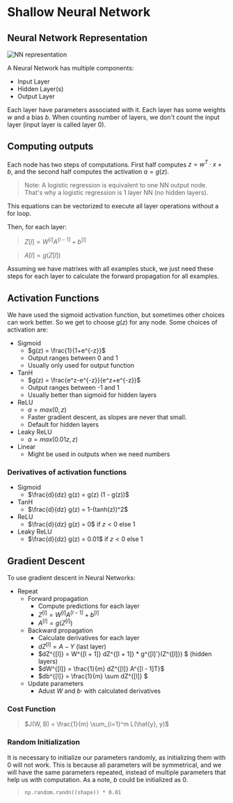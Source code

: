 # Shallow Neural Network

## Neural Network Representation

![NN representation](https://miro.medium.com/v2/resize:fit:782/1*CfdaqnNb6RHLzPJTt1UXjQ.png)

A Neural Network has multiple components:
- Input Layer
- Hidden Layer(s)
- Output Layer

Each layer have parameters associated with it. Each layer has some weights $w$ and a bias $b$. When counting number of layers, we don't count the input layer (input layer is called layer 0).

## Computing outputs

Each node has two steps of computations. First half computes $z = w^T \cdot x + b$, and the second half computes the activation $a = g(z)$. 

> Note: A logistic regression is equivalent to one NN output node. That's why a logistic regression is 1 layer NN (no hidden layers).

This equations can be vectorized to execute all layer operations without a for loop. 

Then, for each layer:

> $Z[l] = W^{[l]} A^{[l - 1]} + b^{[l]}$


> $A[l] = g(Z[l])$

Assuming we have matrixes with all examples stuck, we just need these steps for each layer to calculate the forward propagation for all examples.

## Activation Functions

We have used the sigmoid activation function, but sometimes other choices can work better. So we get to choose $g(z)$ for any node. Some choices of activation are:
- Sigmoid
  - $g(z) = \frac{1}{1+e^{-z}}$
  - Output ranges between 0 and 1
  - Usually only used for output function
- TanH
  - $g(z) = \frac{e^z-e^{-z}}{e^z+e^{-z}}$
  - Output ranges between -1 and 1
  - Usually better than sigmoid for hidden layers
- ReLU
  - $a = max(0, z)$
  - Faster gradient descent, as slopes are never that small. 
  - Default for hidden layers
- Leaky ReLU
  - $a = max(0.01z, z)$
- Linear
  - Might be used in outputs when we need numbers

### Derivatives of activation functions
- Sigmoid
  - $\frac{d}{dz} g(z) = g(z) (1 - g(z))$
- TanH
  - $\frac{d}{dz} g(z) = 1-(tanh(z))^2$
- ReLU
  - $\frac{d}{dz} g(z) = 0$ if $z < 0$ else $1$
- Leaky ReLU
  - $\frac{d}{dz} g(z) = 0.01$ if $z < 0$ else $1$

## Gradient Descent

To use gradient descent in Neural Networks:

- Repeat
  - Forward propagation
    - Compute predictions for each layer
    - $Z^{[l]} = W^{[l]} A^{[l - 1]} + b^{[l]}$
    - $A^{[l]} = g(Z^{[l]})$
  - Backward propagation
    - Calculate derivatives for each layer
    - $dZ^{[l]} = A - Y$ (last layer) 
    - $dZ^{[l]} = W^{[l + 1]} dZ^{[l + 1]} * g^{[l]'}(Z^{[l]}) $ (hidden layers)
    - $dW^{[l]} = \frac{1}{m} dZ^{[l]} A^{[l - 1]T}$
    - $db^{[l]} = \frac{1}{m} \sum dZ^{[l]} $
  - Update parameters
    - Adust $W$ and $b$· with calculated derivatives


### Cost Function

> $J(W, B) = \frac{1}{m} \sum_{i=1}^m L(\hat{y}, y)$

### Random Initialization

It is necessary to initialize our parameters randomly, as initializing them with 0 will not work. This is because all parameters will be symmetrical, and we will have the same parameters repeated, instead of multiple parameters that help us with computation. As a note, $b$ could be initialized as $0$.

> `np.random.randn((shape)) * 0.01`